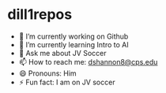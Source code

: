 # dill1repos

- 🔭 I’m currently working on Github
- 🌱 I’m currently learning Intro to AI
- 💬 Ask me about JV Soccer
- 📫 How to reach me: dshannon8@cps.edu
- 😄 Pronouns: Him
- ⚡ Fun fact: I am on JV soccer
